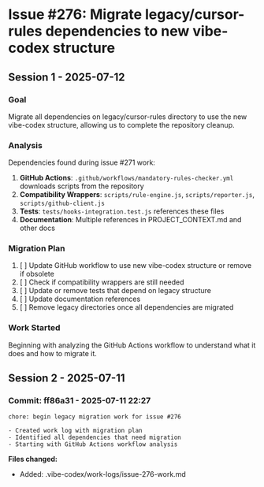 # Issue #276: Migrate legacy/cursor-rules dependencies to new vibe-codex structure

## Session 1 - 2025-07-12

### Goal
Migrate all dependencies on legacy/cursor-rules directory to use the new vibe-codex structure, allowing us to complete the repository cleanup.

### Analysis
Dependencies found during issue #271 work:
1. **GitHub Actions**: `.github/workflows/mandatory-rules-checker.yml` downloads scripts from the repository
2. **Compatibility Wrappers**: `scripts/rule-engine.js`, `scripts/reporter.js`, `scripts/github-client.js`
3. **Tests**: `tests/hooks-integration.test.js` references these files
4. **Documentation**: Multiple references in PROJECT_CONTEXT.md and other docs

### Migration Plan
1. [ ] Update GitHub workflow to use new vibe-codex structure or remove if obsolete
2. [ ] Check if compatibility wrappers are still needed
3. [ ] Update or remove tests that depend on legacy structure
4. [ ] Update documentation references
5. [ ] Remove legacy directories once all dependencies are migrated

### Work Started
Beginning with analyzing the GitHub Actions workflow to understand what it does and how to migrate it.
## Session 2 - 2025-07-11

### Commit: ff86a31 - 2025-07-11 22:27
```
chore: begin legacy migration work for issue #276

- Created work log with migration plan
- Identified all dependencies that need migration
- Starting with GitHub Actions workflow analysis
```

**Files changed:**
- Added: .vibe-codex/work-logs/issue-276-work.md

